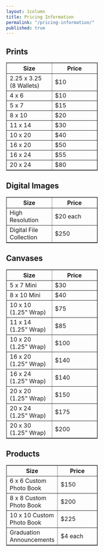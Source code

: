```yaml
---
layout: 1column
title: Pricing Information
permalink: "/pricing-information/"
published: true
---
```


## Prints

  <table border="1" style="width: 50%;">
   <tr>
    <th>Size</th>
    <th>Price</th>
   </tr>
   <tr>
    <td style="width: 50%;">2.25 x 3.25 (8 Wallets)</td>
    <td>$10</td>
   </tr>
   <tr>
    <td>4 x 6</td>
    <td>$10</td>
   </tr>
   <tr>
    <td>5 x 7</td>
    <td>$15</td>
    </tr>
   <tr>
    <td>8 x 10</td>
    <td>$20</td>
    </tr>
   <tr>
    <td>11 x 14</td>
    <td>$30</td>
    </tr>
   <tr>
   <td>10 x 20</td>
    <td>$40</td>
    </tr>
   <tr>
   <td>16 x 20</td>
    <td>$50</td>
    </tr>
   <tr>
   <td>16 x 24</td>
    <td>$55</td>
    </tr>
   <tr>
   <td>20 x 24</td>
    <td>$80</td>
    </tr>
  </table>
  
## Digital Images

  <table border="1" style="width: 50%;">
   <tr>
    <th>Size</th>
    <th>Price</th>
   </tr>
   <tr>
    <td style="width: 50%;">High Resolution</td>
    <td>$20 each</td>
   </tr>
   <tr>
    <td>Digital File Collection</td>
    <td>$250</td>
   </tr>
   </table>

## Canvases

<table border="1" style="width: 50%;">
   <tr>
    <th>Size</th>
    <th>Price</th>
   </tr>
   <tr>
    <td style="width: 50%;">5 x 7 Mini</td>
    <td>$30</td>
   </tr>
   <tr>
    <td>8 x 10 Mini</td>
    <td>$40</td>
   </tr>
   <tr>
    <td>10 x 10 (1.25" Wrap)</td>
    <td>$75</td>
    </tr>
   <tr>
    <td>11 x 14 (1.25" Wrap)</td>
    <td>$85</td>
    </tr>
   <tr>
    <td>10 x 20 (1.25" Wrap)</td>
    <td>$100</td>
    </tr>
   <tr>
   <td>16 x 20 (1.25" Wrap)</td>
    <td>$140</td>
    </tr>
   <tr>
   <td>16 x 24 (1.25" Wrap)</td>
    <td>$140</td>
    </tr>
   <tr>
   <td>20 x 20 (1.25" Wrap)</td>
    <td>$150</td>
    </tr>
   <tr>
   <td>20 x 24 (1.25" Wrap)</td>
    <td>$175</td>
    </tr>
    <tr>
   <td>20 x 30 (1.25" Wrap)</td>
    <td>$200</td>
    </tr>
  </table>

## Products

  <table border="1" style="width: 50%;">
   <tr>
    <th>Size</th>
    <th>Price</th>
   </tr>
   <tr>
    <td style="width: 50%;">6 x 6 Custom Photo Book</td>
    <td>$150</td>
   </tr>
   <tr>
    <td>8 x 8 Custom Photo Book</td>
    <td>$200</td>
   </tr>
   <tr>
    <td>10 x 10 Custom Photo Book</td>
    <td>$225</td>
    </tr>
   <tr>
   <td>Graduation Announcements</td>
    <td>$4 each</td>
    </tr>
   </table>
